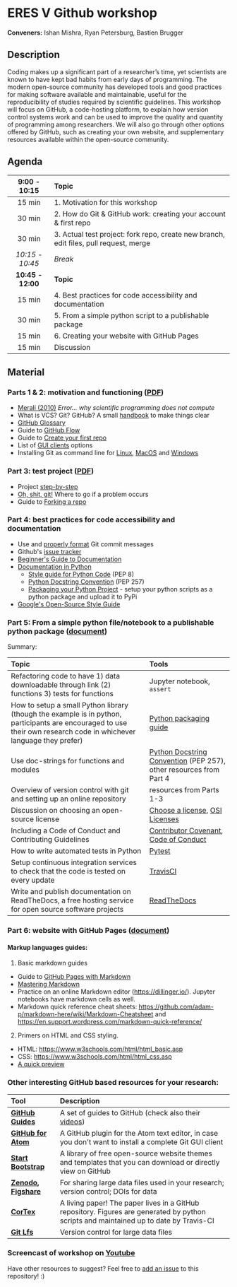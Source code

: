 # ERES V Github workshop

**Conveners:**
Ishan Mishra,
Ryan Petersburg,
Bastien Brugger


## Description

Coding makes up a significant part of a researcher’s time, yet scientists are known to have kept bad habits from early days of programming. The modern open-source community has developed tools and good practices for making software available and maintainable, useful for the reproducibility of studies required by scientific guidelines. This workshop will focus on GitHub, a code-hosting platform, to explain how version control systems work and can be used to improve the quality and quantity of programming among researchers. We will also go through other options offered by GitHub, such as creating your own website, and supplementary resources available within the open-source community.


## Agenda

| **9:00 - 10:15** | **Topic**|
|:----------------:|:---------------|
| 15 min | 1. Motivation for this workshop |
| 30 min | 2. How do Git & GitHub work: creating your account & first repo |
| 30 min | 3. Actual test project: fork repo, create new branch, edit files, pull request, merge |
| _10:15 - 10:45_ | _Break_ |
| **10:45 - 12:00** | **Topic** |
| 15 min | 4. Best practices for code accessibility and documentation |
| 30 min | 5. From a simple python script to a publishable package |
| 15 min | 6. Creating your website with GitHub Pages |
| 15 min | Discussion |



## Material

### Parts 1 & 2: motivation and functioning ([PDF](https://github.com/BastienBrugger/ERESV-github/blob/master/Part_1.pdf))

* [Merali (2010)](https://www.nature.com/news/2010/101013/full/467775a.html) *Error… why scientific programming does not compute*
* What is VCS? Git? GitHub? A small [handbook](https://guides.github.com/introduction/git-handbook/) to make things clear
* [GitHub Glossary](https://help.github.com/en/articles/github-glossary)
* Guide to [GitHub Flow](https://guides.github.com/introduction/flow/)
* Guide to [Create your first repo](https://guides.github.com/activities/hello-world/)
* List of [GUI clients](https://git-scm.com/downloads/guis/) options
* Installing Git as command line for [Linux](https://git-scm.com/download/linux), [MacOS](https://git-scm.com/download/mac) and [Windows](https://git-scm.com/download/win)


### Part 3: test project ([PDF](Part_2.pdf))

* Project [step-by-step](git-test-project.md)
* [Oh, shit, git!](http://ohshitgit.com) Where to go if a problem occurs
* Guide to [Forking a repo](https://guides.github.com/activities/forking/)


### Part 4: best practices for code accessibility and documentation

* Use and [properly format](https://chris.beams.io/posts/git-commit/) Git commit messages
* Github's [issue tracker](https://guides.github.com/features/issues/)
* [Beginner's Guide to Documentation](https://www.writethedocs.org/guide/writing/beginners-guide-to-docs/)
* [Documentation in Python](https://realpython.com/documenting-python-code/)
  * [Style guide for Python Code](https://www.python.org/dev/peps/pep-0008/) (PEP 8)
  * [Python Docstring Convention](https://www.python.org/dev/peps/pep-0257/) (PEP 257)
  * [Packaging your Python Project](https://the-hitchhikers-guide-to-packaging.readthedocs.io/en/latest/) - setup your python scripts as a python package and upload it to PyPi
* [Google's Open-Source Style Guide](https://github.com/google/styleguide)


### Part 5: From a simple python file/notebook to a publishable python package ([document](https://github.com/BastienBrugger/ERESV-github/blob/master/create_a_package.md))

Summary:

| Topic | Tools |
|:------|:------|
| Refactoring code to have 1) data downloadable through link (2) functions 3) tests for functions| Jupyter notebook, `assert` |
| How to setup a small Python library (though the example is in python, participants are encouraged to use their own research code in whichever language they prefer) | [Python packaging guide](https://packaging.python.org/tutorials/packaging-projects/#creating-setup-py)
| Use doc-strings for functions and modules| [Python Docstring Convention](https://www.python.org/dev/peps/pep-0257/) (PEP 257), other resources from Part 4|
|Overview of version control with git and setting up an online repository|resources from Parts 1-3|
| Discussion on choosing an open-source license| [Choose a license](https://choosealicense.com/), [OSI Licenses](https://opensource.org/licenses)|
| Including a Code of Conduct and Contributing Guidelines | [Contributor Covenant](https://www.contributor-covenant.org/), [Code of Conduct](https://help.github.com/en/articles/adding-a-code-of-conduct-to-your-project)  |
| How to write automated tests in Python | [Pytest](https://docs.pytest.org/en/latest/contents.html) |
| Setup continuous integration services to check that the code is tested on every update | [TravisCI](https://docs.travis-ci.com/user/languages/python/) |
| Write and publish documentation on ReadTheDocs, a free hosting service for open source software projects | [ReadTheDocs](http://readthedocs.org) |

### Part 6: website with GitHub Pages ([document](https://github.com/BastienBrugger/ERESV-github/blob/master/create-your-website.md))


#### Markup languages guides:

1. Basic markdown guides 
  - Guide to [GitHub Pages with Markdown](https://guides.github.com/features/pages/)
  - [Mastering Markdown](https://guides.github.com/features/mastering-markdown/)
  - Practice on an online Markdown editor (https://dillinger.io/). Jupyter notebooks have markdown cells as well. 
  - Markdown quick reference cheat sheets: https://github.com/adam-p/markdown-here/wiki/Markdown-Cheatsheet and https://en.support.wordpress.com/markdown-quick-reference/
2. Primers on HTML and CSS styling. 
  - HTML: https://www.w3schools.com/html/html_basic.asp
  - CSS: https://www.w3schools.com/html/html_css.asp
  - [A quick preview](http://wwwcodes.com/css-Tutorial/lab-images/input-css-output.png)


### Other interesting GitHub based resources for your research:

|Tool|Description|
|:------|:------|
|**[GitHub Guides](https://guides.github.com/)**|A set of guides to GitHub (check also their [videos](https://www.youtube.com/user/GitHubGuides/videos))|
|**[GitHub for Atom](https://github.atom.io/)**|A GitHub plugin for the Atom text editor, in case you don't want to install a complete Git GUI client|
|**[Start Bootstrap](https://startbootstrap.com/)**|A library of free open-source website themes and templates that you can download or directly view on GitHub|
|**[Zenodo](https://zenodo.org/), [Figshare](https://figshare.com/)**|For sharing large data files used in your research; version control; DOIs for data|
|**[CorTex](https://github.com/rodluger/corTeX)**|A living paper! The paper lives in a GitHub repository. Figures are generated by python scripts and maintained up to date by Travis-CI|
|**[Git Lfs](https://git-lfs.github.com/)**| Version control for large data files|

### Screencast of workshop on [Youtube](https://www.youtube.com/watch?v=HI-QK5PrCcY)
Have other resources to suggest? Feel free to [add an issue](https://github.com/BastienBrugger/ERESV-github/issues) to this repository! :)

